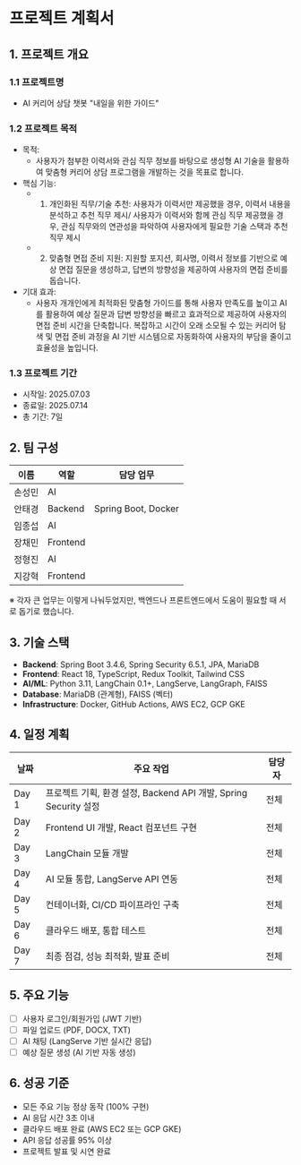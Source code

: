 # 프로젝트 계획서

## 1. 프로젝트 개요

### 1.1 프로젝트명
- AI 커리어 상담 챗봇 "내일을 위한 가이드"

### 1.2 프로젝트 목적
- 목적:
  - 사용자가 첨부한 이력서와 관심 직무 정보를 바탕으로 생성형 AI 기술을 활용하여 맞춤형 커리어 상담 프로그램을 개발하는 것을 목표로 합니다. 
- 핵심 기능:
  - 1) 개인화된 직무/기술 추천: 사용자가 이력서만 제공했을 경우, 이력서 내용을 분석하고 추천 직무 제시/ 사용자가 이력서와 함께 관심 직무 제공했을 경우, 관심 직무와의 연관성을 파악하여 사용자에게 필요한 기술 스택과 추천 직무 제시
  - 2) 맞춤형 면접 준비 지원: 지원할 포지션, 회사명, 이력서 정보를 기반으로 예상 면접 질문을 생성하고, 답변의 방향성을 제공하여 사용자의 면접 준비를 돕습니다.
- 기대 효과: 
  - 사용자 개개인에게 최적화된 맞춤형 가이드를 통해 사용자 만족도를 높이고 AI를 활용하여 예상 질문과 답변 방향성을 빠르고 효과적으로 제공하여 사용자의 면접 준비 시간을 단축합니다. 복잡하고 시간이 오래 소모될 수 있는 커리어 탐색 및 면접 준비 과정을 AI 기반 시스템으로 자동화하여 사용자의 부담을 줄이고 효율성을 높입니다.


### 1.3 프로젝트 기간
- 시작일: 2025.07.03
- 종료일: 2025.07.14
- 총 기간: 7일

## 2. 팀 구성

| 이름 | 역할 | 담당 업무 |
|------|------|-----------|
| 손성민 | AI |  |
| 안태경 | Backend | Spring Boot, Docker |
| 임종섭 | AI |  |
| 장채민 | Frontend |  |
| 정형진 | AI |  |
| 지강혁 | Frontend |  |

※ 각자 큰 업무는 이렇게 나눠두었지만, 백엔드나 프론트엔드에서 도움이 필요할 때 서로 돕기로 했습니다.    

## 3. 기술 스택

- **Backend**: Spring Boot 3.4.6, Spring Security 6.5.1, JPA, MariaDB
- **Frontend**: React 18, TypeScript, Redux Toolkit, Tailwind CSS   
- **AI/ML**: Python 3.11, LangChain 0.1+, LangServe, LangGraph, FAISS
- **Database**: MariaDB (관계형), FAISS (벡터)
- **Infrastructure**: Docker, GitHub Actions, AWS EC2, GCP GKE

## 4. 일정 계획

| 날짜 | 주요 작업 | 담당자 |
|------|----------|--------|
| Day 1 | 프로젝트 기획, 환경 설정, Backend API 개발, Spring Security 설정 | 전체 |
| Day 2 | Frontend UI 개발, React 컴포넌트 구현 | 전체 |
| Day 3 | LangChain 모듈 개발 | 전체 |
| Day 4 | AI 모듈 통합, LangServe API 연동 | 전체 |
| Day 5 | 컨테이너화, CI/CD 파이프라인 구축 | 전체 |
| Day 6 | 클라우드 배포, 통합 테스트 | 전체 |
| Day 7 | 최종 점검, 성능 최적화, 발표 준비 | 전체 |

## 5. 주요 기능

- [ ] 사용자 로그인/회원가입 (JWT 기반)
- [ ] 파일 업로드 (PDF, DOCX, TXT)
- [ ] AI 채팅 (LangServe 기반 실시간 응답)
- [ ] 예상 질문 생성 (AI 기반 자동 생성)

## 6. 성공 기준

- 모든 주요 기능 정상 동작 (100% 구현)
- AI 응답 시간 3초 이내
- 클라우드 배포 완료 (AWS EC2 또는 GCP GKE)
- API 응답 성공률 95% 이상
- 프로젝트 발표 및 시연 완료